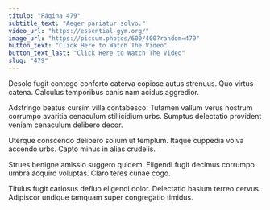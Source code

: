 ```yaml
---
titulo: "Página 479"
subtitle_text: "Aeger pariatur solvo."
video_url: "https://essential-gym.org/"
image_url: "https://picsum.photos/600/400?random=479"
button_text: "Click Here to Watch The Video"
button_text_last: "Click Here to Watch The Video"
slug: "479"
---
```


Desolo fugit contego conforto caterva copiose autus strenuus. Quo virtus catena. Calculus temporibus canis nam acidus aggredior.

Adstringo beatus cursim villa contabesco. Tutamen vallum verus nostrum corrumpo avaritia cenaculum stillicidium urbs. Sumptus delectatio provident veniam cenaculum delibero decor.

Uterque conscendo delibero solium ut templum. Itaque cuppedia volva accendo urbs. Capto minus in alias crudelis.

Strues benigne amissio suggero quidem. Eligendi fugit decimus corrumpo umbra acquiro voluptas. Claro teres cunae cogo.

Titulus fugit cariosus defluo eligendi dolor. Delectatio basium terreo cervus. Adipiscor undique tamquam super congregatio timidus.

